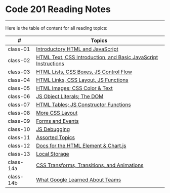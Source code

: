 # Code 201 Reading Notes
-------

Here is the table of content for all reading topics:

| # | Topics
| ----------- | ----------- |
| class-01 | [Introductory HTML and JavaScript](https://moayadalhaj.github.io/reading-notes-201/class-01) |
| class-02 | [HTML Text, CSS Introduction, and Basic JavaScript Instructions](https://moayadalhaj.github.io/reading-notes-201/class-02) |
| class-03 |[HTML Lists, CSS Boxes, JS Control Flow](https://moayadalhaj.github.io/reading-notes-201/class-03) |
| class-04 |[HTML Links, CSS Layout, JS Functions](https://moayadalhaj.github.io/reading-notes-201/class-04) |
| class-05 | [HTML Images; CSS Color & Text](https://moayadalhaj.github.io/reading-notes-201/class-05) |
| class-06 | [ JS Object Literals; The DOM](https://moayadalhaj.github.io/reading-notes-201/class-06) |
| class-07 | [HTML Tables; JS Constructor Functions](https://moayadalhaj.github.io/reading-notes-201/class-07) |
| class-08 | [More CSS Layout](https://moayadalhaj.github.io/reading-notes-201/class-08) |
| class-09 | [Forms and Events](https://moayadalhaj.github.io/reading-notes-201/class-09) |
| class-10 |[JS Debugging](https://moayadalhaj.github.io/reading-notes-201/class-10) |
| class-11 |[Assorted Topics](https://moayadalhaj.github.io/reading-notes-201/class-11) |
| class-12 |[Docs for the HTML Element & Chart.js](https://moayadalhaj.github.io/reading-notes-201/class-12) |
| class-13 |[Local Storage](https://moayadalhaj.github.io/reading-notes-201/class-13) |
| class-14a|[CSS Transforms, Transitions, and Animations](https://moayadalhaj.github.io/reading-notes-201/class-14a) |
| class-14b|[What Google Learned About Teams](https://moayadalhaj.github.io/reading-notes-201/class-14b) |
